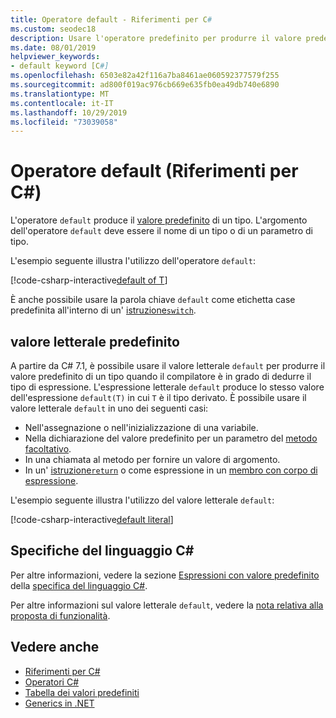 ```yaml
---
title: Operatore default - Riferimenti per C#
ms.custom: seodec18
description: Usare l'operatore predefinito per produrre il valore predefinito di un tipo
ms.date: 08/01/2019
helpviewer_keywords:
- default keyword [C#]
ms.openlocfilehash: 6503e82a42f116a7ba8461ae060592377579f255
ms.sourcegitcommit: ad800f019ac976cb669e635fb0ea49db740e6890
ms.translationtype: MT
ms.contentlocale: it-IT
ms.lasthandoff: 10/29/2019
ms.locfileid: "73039058"
---
```

# <a name="default-operator-c-reference"></a>Operatore default (Riferimenti per C#)

L'operatore `default` produce il [valore predefinito](../keywords/default-values-table.md) di un tipo. L'argomento dell'operatore `default` deve essere il nome di un tipo o di un parametro di tipo.

L'esempio seguente illustra l'utilizzo dell'operatore `default`:

[!code-csharp-interactive[default of T](~/samples/csharp/language-reference/operators/DefaultOperator.cs#WithOperand)]

È anche possibile usare la parola chiave `default` come etichetta case predefinita all'interno di un' [istruzione`switch`](../keywords/switch.md).

## <a name="default-literal"></a>valore letterale predefinito

A partire da C# 7.1, è possibile usare il valore letterale `default` per produrre il valore predefinito di un tipo quando il compilatore è in grado di dedurre il tipo di espressione. L'espressione letterale `default` produce lo stesso valore dell'espressione `default(T)` in cui `T` è il tipo derivato. È possibile usare il valore letterale `default` in uno dei seguenti casi:

- Nell'assegnazione o nell'inizializzazione di una variabile.
- Nella dichiarazione del valore predefinito per un parametro del [metodo facoltativo](../../methods.md#optional-parameters-and-arguments).
- In una chiamata al metodo per fornire un valore di argomento.
- In un' [istruzione`return`](../keywords/return.md) o come espressione in un [membro con corpo di espressione](../../programming-guide/statements-expressions-operators/expression-bodied-members.md).

L'esempio seguente illustra l'utilizzo del valore letterale `default`:

[!code-csharp-interactive[default literal](~/samples/csharp/language-reference/operators/DefaultOperator.cs#DefaultLiteral)]

## <a name="c-language-specification"></a>Specifiche del linguaggio C#

Per altre informazioni, vedere la sezione [Espressioni con valore predefinito](~/_csharplang/spec/expressions.md#default-value-expressions) della [specifica del linguaggio C#](~/_csharplang/spec/introduction.md).

Per altre informazioni sul valore letterale `default`, vedere la [nota relativa alla proposta di funzionalità](~/_csharplang/proposals/csharp-7.1/target-typed-default.md).

## <a name="see-also"></a>Vedere anche

- [Riferimenti per C#](../index.md)
- [Operatori C#](index.md)
- [Tabella dei valori predefiniti](../keywords/default-values-table.md)
- [Generics in .NET](../../../standard/generics/index.md)
